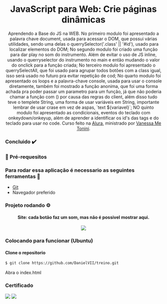 <h1 align="center">JavaScript para Web: Crie páginas dinâmicas</h1>
<p align="center">
    Aprendendo a Base do JS na WEB. No primeiro modulo foi apresentado a palavra chave document, usada para acessar o DOM, que possui várias utilidades, sendo uma delas o querrySelector('.class' || '#id'), usado para localizar elementos do DOM; No segundo modulo foi criado uma função para dar play no som do instrumento. Além de evitar o uso de JS inline, usando o querryselector do instrumento no main e então mudando o valor do onclick para a função criada; No terceiro modulo foi apresentado o querrySelectAll, que foi usado para agrupar todos botões com a class igual, isso será usado no futuro pra evitar repetição de cod; No quarto modulo foi apresentado os loops e a palavra-chave console, usada para usar o console diretamente, também foi mostrado a função anonima, que foi uma forma achada pra poder passar um parametro para um função, já que não poderia chamar a função com () por causa das regras do client, além disso tudo teve o templete String, uma forma de usar variáveis em String, importante lembrar de usar crase em vez de aspas, `text ${variavel}`; NO quinto modulo foi apresentado as condicionais, eventos do teclado com onkeydown/onkeyup, além de aprender a identificar os id's das tags e do teclado para usar no code.
    Curso feito na <a href="https://cursos.alura.com.br/">Alura</a>, ministrado por
    <a href="https://www.linkedin.com/in/vanessametonini/">Vanessa Me Tonini</a>.
</p>

### Concluido :heavy_check_mark:

### :bookmark_tabs: Pré-requesitos

### Para rodar essa aplicação é necessario as seguintes ferramentas :bookmark_tabs:

<ul>
    <li><a href="https://git-scm.com">Git</a></li>
    <li>Navegador preferido</li>
</ul>

### Projeto rodando ⚙️

<div align="center">
    <h4 align="center">Site: cada botão faz um som, mas não é possivel mostrar aqui.</h4>
    <img src="https://user-images.githubusercontent.com/62727519/210289182-9e2f88af-c28c-4d71-ab4a-cd70883403e9.png"/>
</div>

### Colocando para funcionar (Ubuntu)

#### Clone o repositorio

```bash
$ git clone https://github.com/DanielVII/treino.git
```

<p>Abra o index.html</p>

### Certificado

<img src="https://user-images.githubusercontent.com/62727519/210289628-748df323-e595-4724-bffe-b9ac33097fc5.png"/>
<img src="https://user-images.githubusercontent.com/62727519/210289692-4ffd9601-2372-468a-9fcb-56cc5c148434.png"/>
